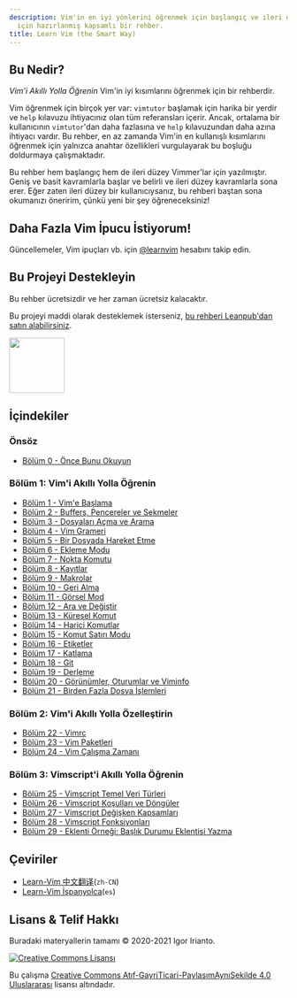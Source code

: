 ```yaml
---
description: Vim'in en iyi yönlerini öğrenmek için başlangıç ve ileri düzey kullanıcılar
  için hazırlanmış kapsamlı bir rehber.
title: Learn Vim (the Smart Way)
---
```


## Bu Nedir?

_Vim'i Akıllı Yolla Öğrenin_ Vim'in iyi kısımlarını öğrenmek için bir rehberdir.

Vim öğrenmek için birçok yer var: `vimtutor` başlamak için harika bir yerdir ve `help` kılavuzu ihtiyacınız olan tüm referansları içerir. Ancak, ortalama bir kullanıcının `vimtutor`'dan daha fazlasına ve `help` kılavuzundan daha azına ihtiyacı vardır. Bu rehber, en az zamanda Vim'in en kullanışlı kısımlarını öğrenmek için yalnızca anahtar özellikleri vurgulayarak bu boşluğu doldurmaya çalışmaktadır.

Bu rehber hem başlangıç hem de ileri düzey Vimmer'lar için yazılmıştır. Geniş ve basit kavramlarla başlar ve belirli ve ileri düzey kavramlarla sona erer. Eğer zaten ileri düzey bir kullanıcıysanız, bu rehberi baştan sona okumanızı öneririm, çünkü yeni bir şey öğreneceksiniz!

## Daha Fazla Vim İpucu İstiyorum!

Güncellemeler, Vim ipuçları vb. için [@learnvim](https://twitter.com/learnvim) hesabını takip edin.

## Bu Projeyi Destekleyin

Bu rehber ücretsizdir ve her zaman ücretsiz kalacaktır.

Bu projeyi maddi olarak desteklemek isterseniz, [bu rehberi Leanpub'dan satın alabilirsiniz](https://leanpub.com/learnvim).

<a href="https://leanpub.com/learnvim"><img src="/vim/images/learn-vim-cover.png" width="100"></a>

## İçindekiler

### Önsöz

- [Bölüm 0 - Önce Bunu Okuyun](ch00_read_this_first)

### Bölüm 1: Vim'i Akıllı Yolla Öğrenin

- [Bölüm 1 - Vim'e Başlama](ch01_starting_vim)
- [Bölüm 2 - Buffers, Pencereler ve Sekmeler](ch02_buffers_windows_tabs)
- [Bölüm 3 - Dosyaları Açma ve Arama](ch03_searching_files)
- [Bölüm 4 - Vim Grameri](ch04_vim_grammar)
- [Bölüm 5 - Bir Dosyada Hareket Etme](ch05_moving_in_file)
- [Bölüm 6 - Ekleme Modu](ch06_insert_mode)
- [Bölüm 7 - Nokta Komutu](ch07_the_dot_command)
- [Bölüm 8 - Kayıtlar](ch08_registers)
- [Bölüm 9 - Makrolar](ch09_macros)
- [Bölüm 10 - Geri Alma](ch10_undo)
- [Bölüm 11 - Görsel Mod](ch11_visual_mode)
- [Bölüm 12 - Ara ve Değiştir](ch12_search_and_substitute)
- [Bölüm 13 - Küresel Komut](ch13_the_global_command)
- [Bölüm 14 - Harici Komutlar](ch14_external_commands)
- [Bölüm 15 - Komut Satırı Modu](ch15_command-line_mode)
- [Bölüm 16 - Etiketler](ch16_tags)
- [Bölüm 17 - Katlama](ch17_fold)
- [Bölüm 18 - Git](ch18_git)
- [Bölüm 19 - Derleme](ch19_compile)
- [Bölüm 20 - Görünümler, Oturumlar ve Viminfo](ch20_views_sessions_viminfo)
- [Bölüm 21 - Birden Fazla Dosya İşlemleri](ch21_multiple_file_operations)

### Bölüm 2: Vim'i Akıllı Yolla Özelleştirin

- [Bölüm 22 - Vimrc](ch22_vimrc)
- [Bölüm 23 - Vim Paketleri](ch23_vim_packages)
- [Bölüm 24 - Vim Çalışma Zamanı](ch24_vim_runtime)

### Bölüm 3: Vimscript'i Akıllı Yolla Öğrenin

- [Bölüm 25 - Vimscript Temel Veri Türleri](ch25_vimscript_basic_data_types)
- [Bölüm 26 - Vimscript Koşulları ve Döngüler](ch26_vimscript_conditionals_and_loops)
- [Bölüm 27 - Vimscript Değişken Kapsamları](ch27_vimscript_variable_scopes)
- [Bölüm 28 - Vimscript Fonksiyonları](ch28_vimscript_functions)
- [Bölüm 29 - Eklenti Örneği: Başlık Durumu Eklentisi Yazma](ch29_plugin_example_writing-a-titlecase-plugin)

## Çeviriler

- [Learn-Vim 中文翻译](https://github.com/wsdjeg/Learn-Vim_zh_cn)(`zh-CN`)
- [Learn-Vim İspanyolca](https://github.com/victorhck/learn-Vim-es)(`es`)

## Lisans & Telif Hakkı

Buradaki materyallerin tamamı © 2020-2021 Igor Irianto.

<a rel="license" href="http://creativecommons.org/licenses/by-nc-sa/4.0/"><img alt="Creative Commons Lisansı" style="border-width:0" src="https://licensebuttons.net/l/by-nc-sa/4.0/88x31.png" /></a><br />

Bu çalışma <a rel="license" href="http://creativecommons.org/licenses/by-nc-sa/4.0/">Creative Commons Atıf-GayriTicari-PaylaşımAynıŞekilde 4.0 Uluslararası</a> lisansı altındadır.
